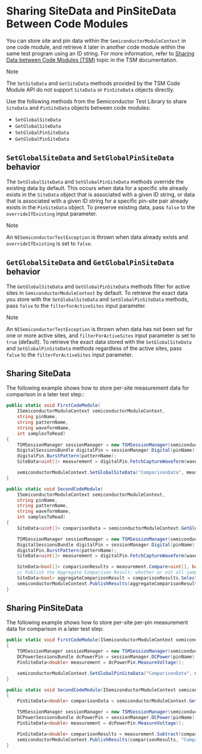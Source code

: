 # Sharing SiteData and PinSiteData Between Code Modules

You can store site and pin data within the `SemiconductorModuleContext` in one code module, and retrieve it later in another code module within the same test program using an ID string. For more information, refer to [Sharing Data between Code Modules (TSM)](https://www.ni.com/docs/bundle/teststand-semiconductor-module/page/sharing-data-between-code-modules.html) topic in the TSM documentation.

> [!NOTE]
> The `SetSiteData` and `GetSiteData` methods provided by the TSM Code Module API do not support `SiteData` or `PinSiteData` objects directly.

Use the following methods from the Semiconductor Test Library to share `SiteData` and `PinSiteData` objects between code modules:
- `SetGlobalSiteData`
- `GetGlobalSiteData`
- `SetGlobalPinSiteData`
- `GetGlobalPinSiteData`

## `SetGlobalSiteData` and `SetGlobalPinSiteData` behavior

The `SetGlobalSiteData` and `SetGlobalPinSiteData` methods override the existing data by default. This occurs when data for a specific site already exists in the `SiteData` object that is associated with a given ID string, or data that is associated with a given ID string for a specific pin-site pair already exists in the `PinSiteData` object. To preserve existing data, pass `false` to the `overrideIfExisting` input parameter.

> [!NOTE]
> An `NISemiconductorTestException` is thrown when data already exists and `overrideIfExisting` is set to `false`.

## `GetGlobalSiteData` and `GetGlobalPinSiteData` behavior

The `GetGlobalSiteData` and `GetGlobalPinSiteData` methods filter for active sites in `SemiconductorModuleContext` by default. To retrieve the exact data you store with the `SetGlobalSiteData` and `SetGlobalPinSiteData` methods, pass `false` to the `filterForActiveSites` input parameter.

> [!NOTE]
> An `NISemiconductorTestException` is thrown when data has not been set for one or more active sites, and `filterForActiveSites` input parameter is set to `true` (default). To retrieve the exact data stored with the `SetGlobalSiteData` and `SetGlobalPinSiteData` methods regardless of the active sites, pass `false` to the `filterForActiveSites` input parameter.

## Sharing SiteData

The following example shows how to store per-site measurement data for comparison in a later test step::

```C#
public static void FirstCodeModule(
	ISemiconductorModuleContext semiconductorModuleContext,
	string pinName,
	string patternName,
	string waveformName,
	int samplesToRead)
{
    TSMSessionManager sessionManager = new TSMSessionManager(semiconductorModuleContext);
    DigitalSessionsBundle digitalPin = sessionManager.Digital(pinName);
    digitalPin.BurstPattern(patternName);
    SiteData<uint[]> measurement = digitalPin.FetchCaptureWaveform(waveformName, samplesToRead);

    semiconductorModuleContext.SetGlobalSiteData("ComparisonData", measurement);
}

public static void SecondCodeModule(
    ISemiconductorModuleContext semiconductorModuleContext,
    string pinName,
    string patternName,
    string waveformName,
    int samplesToRead)
{
    SiteData<uint[]> comparisonData = semiconductorModuleContext.GetGlobalSiteData<uint[]>("ComparisonData");

    TSMSessionManager sessionManager = new TSMSessionManager(semiconductorModuleContext);
    DigitalSessionsBundle digitalPin = sessionManager.Digital(pinName);
    digitalPin.BurstPattern(patternName);
    SiteData<uint[]> measurement = digitalPin.FetchCaptureWaveform(waveformName, samplesToRead);

    SiteData<bool[]> comparisonResults = measurement.Compare<uint[], bool[]>(ComparisonType.EqualTo, comparisonData);
    // Publish the Aggregate Comparison Result: whether or not all samples in the comparison result are found to be True.
    SiteData<bool> aggregateComparisonResult = comparisonResults.Select(result => result.All(value => value));
    semiconductorModuleContext.PublishResults(aggregateComparisonResult, "ComparisonResults");
}
```

## Sharing PinSiteData

The following example shows how to store per-site per-pin measurement data for comparison in a later test step:

``` C#
public static void FirstCodeModule(ISemiconductorModuleContext semiconductorModuleContext, string pinName)
{
    TSMSessionManager sessionManager = new TSMSessionManager(semiconductorModuleContext);
    DCPowerSessionsBundle dcPowerPin = sessionManager.DCPower(pinName);
    PinSiteData<double> measurement = dcPowerPin.MeasureVoltage();

    semiconductorModuleContext.SetGlobalPinSiteData("ComparisonData", measurement);
}

public static void SecondCodeModule(ISemiconductorModuleContext semiconductorModuleContext, string pinName)
{
    PinSiteData<double> comparisonData = semiconductorModuleContext.GetGlobalPinSiteData<double>("ComparisonData");

    TSMSessionManager sessionManager = new TSMSessionManager(semiconductorModuleContext);
    DCPowerSessionsBundle dcPowerPin = sessionManager.DCPower(pinName);
    PinSiteData<double> measurement = dcPowerPin.MeasureVoltage();

    PinSiteData<double> comparisonResults = measurement.Subtract(comparisonData);
    semiconductorModuleContext.PublishResults(comparisonResults, "ComparisonResults");
}
```